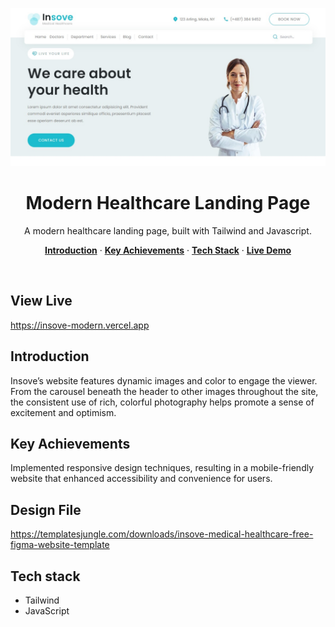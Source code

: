 <p align="center">
    <img alt="typing test screenshot" src="https://github.com/Vargriym/Insove/blob/master/site-img.jpg">
    <h1 align="center">Modern Healthcare Landing Page</h1>
  </a>
</p>

<p align="center">
  A modern healthcare landing page, built with Tailwind and Javascript.
</p>

<p align="center">
  <a href="#introduction"><strong>Introduction</strong></a> ·
    <a href="#Key-Achievements"><strong>Key Achievements</strong></a> ·
  <a href="#tech-stack"><strong>Tech Stack</strong></a> ·
    <a href="#View-Live"><strong>Live Demo</strong></a>

  
</p>

<br/>

## View Live
https://insove-modern.vercel.app

<!-- ABOUT THE PROJECT -->

## Introduction

Insove’s website features dynamic images and color to engage the viewer. From the carousel beneath the header to other images throughout the site, the consistent use of rich, colorful photography helps promote a sense of excitement and optimism.
## Key Achievements

Implemented responsive design techniques, resulting in a mobile-friendly website that enhanced accessibility and convenience for users.

## Design File

https://templatesjungle.com/downloads/insove-medical-healthcare-free-figma-website-template

## Tech stack

- Tailwind
- JavaScript
